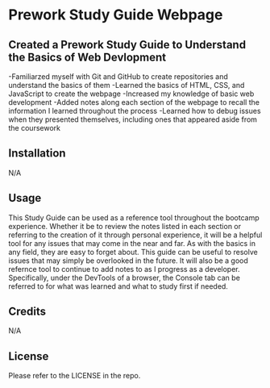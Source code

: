 # Prework Study Guide Webpage

## Created a Prework Study Guide to Understand the Basics of Web Devlopment

-Familiarzed myself with Git and GitHub to create repositories and understand the basics of them
-Learned the basics of HTML, CSS, and JavaScript to create the webpage
-Increased my knowledge of basic web development
-Added notes along each section of the webpage to recall the information I learned throughout the process
-Learned how to debug issues when they presented themselves, including ones that appeared aside from the coursework

## Installation

N/A

## Usage

This Study Guide can be used as a reference tool throughout the bootcamp experience. Whether it be to review the notes listed in each section or referring to the creation of it through personal experience, it will be a helpful tool for any issues that may come in the near and far. As with the basics in any field, they are easy to forget about. This guide can be useful to resolve issues that may simply be overlooked in the future. It will also be a good refernce tool to continue to add notes to as I progress as a developer. Specifically, under the DevTools of a browser, the Console tab can be referred to for what was learned and what to study first if needed.

## Credits

N/A

## License

Please refer to the LICENSE in the repo.